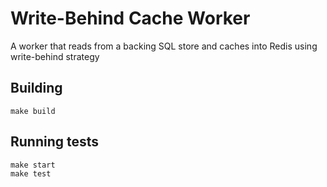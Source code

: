 # Write-Behind Cache Worker

A worker that reads from a backing SQL store and caches into Redis using write-behind strategy

## Building

```shell
make build
```

## Running tests

```shell
make start
make test
```
